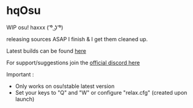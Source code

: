 # hqOsu

WIP osu! haxxx ( ͡º ͜ʖ ͡º)

releasing sources ASAP I finish & I get them cleaned up.

Latest builds can be found [here](https://github.com/hq-af/hqOsu/releases)

For support/suggestions join the [official discord here](https://discord.gg/HFQ4mQq)

Important :

- Only works on osu!stable latest version
- Set your keys to "Q" and "W" or configure "relax.cfg" (created upon launch)